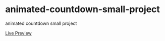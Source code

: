 # animated-countdown-small-project
<p>animated countdown small project</p>
<a href="https://elhoussnimed.github.io/animated-countdown-small-project/">Live Preview</a>
